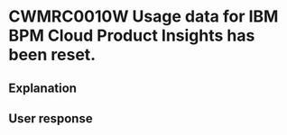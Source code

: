 # CWMRC0010W Usage data for IBM BPM Cloud Product Insights has been reset.

## Explanation

## User response
